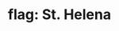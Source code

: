 ---
layout: smileys&emotion
title: "flag: St. Helena"
emoji: flag_st_helena
permalink: 🇸🇭.html
image: assets/img/3moji/flag_st_helena.png
---
